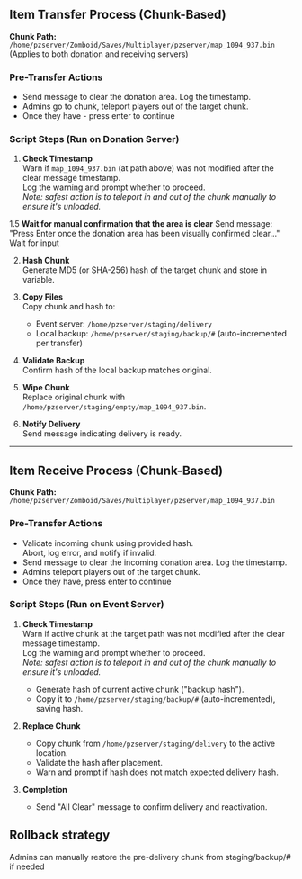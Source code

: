 ## Item Transfer Process (Chunk-Based)

**Chunk Path:**  
`/home/pzserver/Zomboid/Saves/Multiplayer/pzserver/map_1094_937.bin`  
(Applies to both donation and receiving servers)

### Pre-Transfer Actions
- Send message to clear the donation area. Log the timestamp.
- Admins go to chunk, teleport players out of the target chunk.
- Once they have - press enter to continue

### Script Steps (Run on Donation Server)

1. **Check Timestamp**  
   Warn if `map_1094_937.bin` (at path above) was not modified after the clear message timestamp.  
   Log the warning and prompt whether to proceed.  
   _Note: safest action is to teleport in and out of the chunk manually to ensure it's unloaded._
   
1.5 **Wait for manual confirmation that the area is clear**
    Send message: "Press Enter once the donation area has been visually confirmed clear..."
    Wait for input


2. **Hash Chunk**  
   Generate MD5 (or SHA-256) hash of the target chunk and store in variable.

3. **Copy Files**  
   Copy chunk and hash to:
   - Event server: `/home/pzserver/staging/delivery`
   - Local backup: `/home/pzserver/staging/backup/#` (auto-incremented per transfer)

4. **Validate Backup**  
   Confirm hash of the local backup matches original.

5. **Wipe Chunk**  
   Replace original chunk with `/home/pzserver/staging/empty/map_1094_937.bin`.

6. **Notify Delivery**  
   Send message indicating delivery is ready.

---

## Item Receive Process (Chunk-Based)

**Chunk Path:**  
`/home/pzserver/Zomboid/Saves/Multiplayer/pzserver/map_1094_937.bin`

### Pre-Transfer Actions
- Validate incoming chunk using provided hash.  
  Abort, log error, and notify if invalid.
- Send message to clear the incoming donation area. Log the timestamp.
- Admins teleport players out of the target chunk.
- Once they have, press enter to continue

### Script Steps (Run on Event Server)

1. **Check Timestamp**  
   Warn if active chunk at the target path was not modified after the clear message timestamp.  
   Log the warning and prompt whether to proceed.  
   _Note: safest action is to teleport in and out of the chunk manually to ensure it's unloaded._

   - Generate hash of current active chunk ("backup hash").
   - Copy it to `/home/pzserver/staging/backup/#` (auto-incremented), saving hash.

2. **Replace Chunk**  
   - Copy chunk from `/home/pzserver/staging/delivery` to the active location.
   - Validate the hash after placement.
   - Warn and prompt if hash does not match expected delivery hash.

3. **Completion**  
   - Send "All Clear" message to confirm delivery and reactivation.

## Rollback strategy
Admins can manually restore the pre-delivery chunk from staging/backup/# if needed